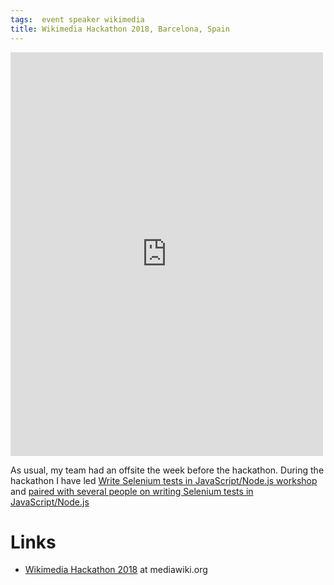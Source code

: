 ```yaml
---
tags:  event speaker wikimedia
title: Wikimedia Hackathon 2018, Barcelona, Spain
---
```

<iframe src="https://www.facebook.com/plugins/post.php?href=https%3A%2F%2Fwww.facebook.com%2Fmedia%2Fset%2F%3Fset%3Da.10156396886017290.1073741945.735252289%26type%3D3&width=500" width="500" height="646" style="border:none;overflow:hidden" scrolling="no" frameborder="0" allowTransparency="true"></iframe>

As usual, my team had an offsite the week before the hackathon. During the hackathon I have led [Write Selenium tests in JavaScript/Node.js workshop](https://phabricator.wikimedia.org/T190046) and [paired with several people on writing Selenium tests in JavaScript/Node.js](https://phabricator.wikimedia.org/T190687)

# Links

- [Wikimedia Hackathon 2018](https://www.mediawiki.org/wiki/Wikimedia_Hackathon_2018) at mediawiki.org
